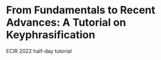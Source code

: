 # From Fundamentals to Recent Advances: A Tutorial on Keyphrasification

ECIR 2022 half-day tutorial
